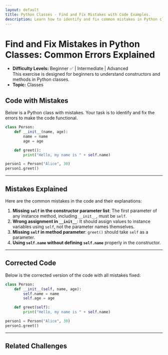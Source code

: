 ```yaml
---
layout: default
title: Python Classes - Find and Fix Mistakes with Code Examples.
description: Learn how to identify and fix common mistakes in Python classes with this step-by-step guide. Perfect for beginners to understand constructors, instance variables, and methods in object-oriented programming.
---
```


# Find and Fix Mistakes in Python Classes: Common Errors Explained

- **Difficulty Levels:** Beginner ✅ | Intermediate | Advanced  
  This exercise is designed for beginners to understand constructors and methods in Python classes.
- **Topic:** Classes

## **Code with Mistakes**  
Below is a Python class with mistakes. Your task is to identify and fix the errors to make the code functional.
```python
class Person:
    def __init__(name, age):
        name = name
        age = age

    def greet():
        print("Hello, my name is " + self.name)

person1 = Person("Alice", 30)
person1.greet()
```

---

## **Mistakes Explained**  
Here are the common mistakes in the code and their explanations:
1. **Missing `self` in the constructor parameter list**: The first parameter of any instance method, including `__init__`, must be `self`.
2. **Wrong assignment in `__init__`**: It should assign values to instance variables using `self`, not the parameter names themselves.
3. **Missing `self` in method parameter**: `greet()` should take `self` as a parameter.
4. **Using `self.name` without defining `self.name`** properly in the constructor.

---

## **Corrected Code**  
Below is the corrected version of the code with all mistakes fixed:
```python
class Person:
    def __init__(self, name, age):
        self.name = name
        self.age = age

    def greet(self):
        print("Hello, my name is " + self.name)

person1 = Person("Alice", 30)
person1.greet()
```

---

## Related Challenges